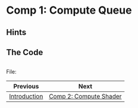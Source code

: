 # **Comp 1: Compute Queue**
## **Hints**


## **The Code**

```C++

```

File: [](../Code/)

| Previous | Next |
|---|---|
| [Introduction](../../README.md) | [Comp 2: Compute Shader](comp2_compute_shader) |